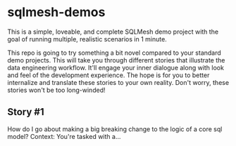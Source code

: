 # sqlmesh-demos

This is a simple, loveable, and complete SQLMesh demo project with the goal of running multiple, realistic scenarios in 1 minute. 

This repo is going to try something a bit novel compared to your standard demo projects. This will take you through different stories that illustrate the data engineering workflow. It'll engage your inner dialogue along with look and feel of the development experience. The hope is for you to better internalize and translate these stories to your own reality. Don't worry, these stories won't be too long-winded!

## Story #1
How do I go about making a big breaking change to the logic of a core sql model? 
Context: You're tasked with a...